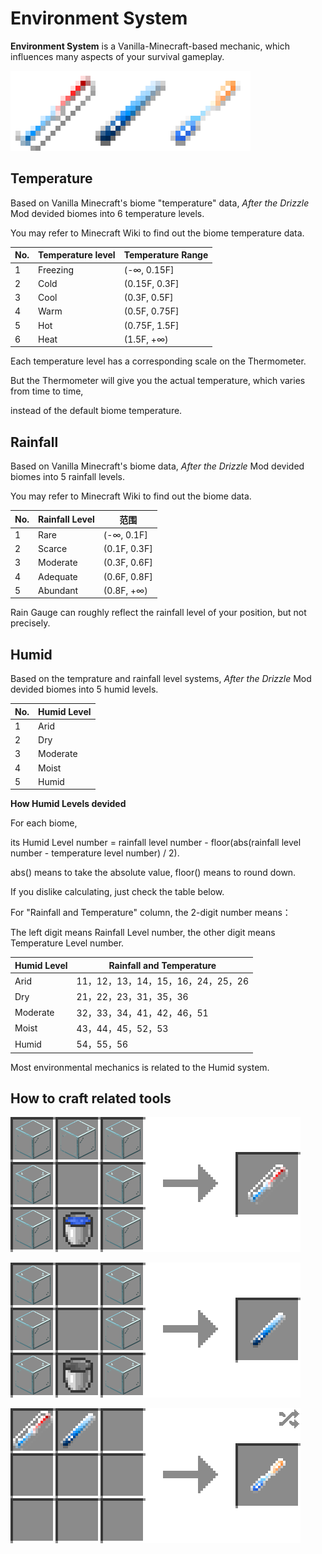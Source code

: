 # Environment System

**Environment System** is a Vanilla-Minecraft-based mechanic, which influences many aspects of your survival gameplay.

![Thermometer, Rain Gauge ,and Hygrometer](../.gitbook/assets/environment.png)

## Temperature

Based on Vanilla Minecraft's biome "temperature" data, *After the Drizzle* Mod devided biomes into 6 temperature levels.

You may refer to Minecraft Wiki to find out the biome temperature data.

| No. | Temperature level | Temperature Range |
|------|------|------|
| 1 | Freezing | (-∞, 0.15F] |
| 2 | Cold | (0.15F, 0.3F] |
| 3 | Cool | (0.3F, 0.5F] |
| 4 | Warm | (0.5F, 0.75F] |
| 5 | Hot | (0.75F, 1.5F] |
| 6 | Heat | (1.5F, +∞) |

Each temperature level has a corresponding scale on the Thermometer.

But the Thermometer will give you the actual temperature, which varies from time to time,

instead of the default biome temperature.

## Rainfall

Based on Vanilla Minecraft's biome data, *After the Drizzle* Mod devided biomes into 5 rainfall levels.

You may refer to Minecraft Wiki to find out the biome data.

| No. | Rainfall Level | 范围 |
|----------|------|------|
| 1 | Rare | (-∞, 0.1F] |
| 2 | Scarce | (0.1F, 0.3F] |
| 3 | Moderate | (0.3F, 0.6F] |
| 4 | Adequate | (0.6F, 0.8F] |
| 5 | Abundant | (0.8F, +∞) |

Rain Gauge can roughly reflect the rainfall level of your position, but not precisely.

## Humid

Based on the temprature and rainfall level systems, *After the Drizzle* Mod devided biomes into 5 humid levels.

| No. | Humid Level |
|------|----------|
| 1 | Arid |
| 2 | Dry |
| 3 | Moderate |
| 4 | Moist |
| 5 | Humid |

**How Humid Levels devided**

For each biome, 

its Humid Level number = rainfall level number - floor(abs(rainfall level number - temperature level number) / 2).

abs() means to take the absolute value, floor() means to round down.

If you dislike calculating, just check the table below.

For "Rainfall and Temperature" column, the 2-digit number means：

The left digit means Rainfall Level number, the other digit means Temperature Level number.

| Humid Level | Rainfall and Temperature |
|------|------|
| Arid | 11，12，13，14，15，16，24，25，26 |
| Dry | 21，22，23，31，35，36 |
| Moderate | 32，33，34，41，42，46，51 |
| Moist | 43，44，45，52，53 |
| Humid | 54，55，56|

Most environmental mechanics is related to the Humid system.

## How to craft related tools

![Glass * 7 + Water Bucket * 1 → Thermometer * 1](../.gitbook/assets/thermometer_recipe.png)

![Glass * 6 + Bucket * 1 → Rain Gauge * 1](../.gitbook/assets/rain_gauge_recipe.png)

![Thermometer * 1 + Rain Gauge * 1 → Hygrometer * 1](../.gitbook/assets/hygrometer_recipe.png)

